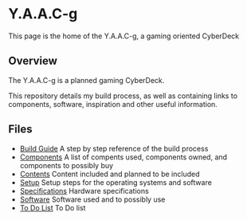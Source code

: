 <!-- ======================================== index.md Start ======================================== -->


<!-- ------------------------------ Intro Start ------------------------------ -->

# Y.A.A.C-g

This page is the home of the Y.A.A.C-g, a gaming oriented CyberDeck

<!-- ------------------------------ Intro End ------------------------------ -->


<!-- ------------------------------ Overview Start ------------------------------ -->

## Overview

The Y.A.A.C-g is a planned gaming CyberDeck.

This repository details my build process, as well as containing links to components, software, inspiration and other useful information.

<!-- ------------------------------ Overview End ------------------------------ -->


<!-- ------------------------------ Files Start ------------------------------ -->

## Files

* [Build Guide](yaacg-build.md) A step by step reference of the build process
* [Components](yaacg-components.md) A list of compents used, components owned, and components to possibly buy
* [Contents](yaacg-content.md) Content included and planned to be included
* [Setup](yaacg-setup.md) Setup steps for the operating systems and software
* [Specifications](yaacg-specs.md) Hardware specifications
* [Software](yaacg-software.md) Software used and to possibly use
* [To Do List](yaacg-todo.md) To Do list

<!-- ------------------------------ Files End ------------------------------ -->


<!-- ------------------------------ Outro Start ------------------------------ -->

<!-- ------------------------------ Outro End ------------------------------ -->



<!-- ======================================== index.md End ======================================== -->
